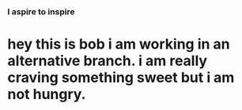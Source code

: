 

### I aspire to inspire
# hey this is bob i am working in an alternative branch. i am really craving something sweet but i am not hungry.
